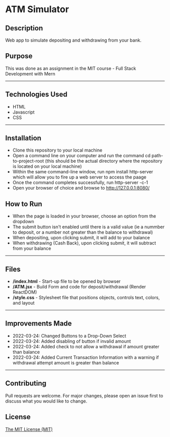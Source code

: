 # ATM Simulator

## Description 
Web app to simulate depositing and withdrawing from your bank.

## Purpose 
This was done as an assignment in the MIT course - Full Stack Development with Mern

---------

## Technologies Used 
- HTML
- Javascript
- CSS

---------

## Installation 
- Clone this repository to your local machine
- Open a command line on your computer and run the command cd path-to-project-root (this should be the actual directory where the repository is located on your local machine)
- Within the same command-line window, run npm install http-server which will allow you to fire up a web server to access the paage
- Once the command completes successfully, run http-server -c-1
- Open your browser of choice and browse to http://127.0.0.1:8080/

## How to Run 
- When the page is loaded in your browser, choose an option from the dropdown
- The submit button isn't enabled until there is a valid value (ie a nummber to deposit, or a number not greater than the balance to withdrawal)
- When depositing, upon clicking submit, it will add to your balance
-  When withdrawing (Cash Back), upon clicking submit, it will subtract from your balance

---------

## Files 
- **/index.html** - Start-up file to be opened by browser
- **/ATM.jsx** - Build Form and code for deposit/withdrawal (Render ReactDOM)
- **/style.css** -  Stylesheet file that positions objects, controls text, colors, and layout

---------

## Improvements Made
- 2022-03-24: Changed Buttons to a Drop-Down Select
- 2022-03-24: Added disabling of button if invalid amount
- 2022-03-24: Added check to not allow a withdrawal if amount greater than balance
- 2022-03-24: Added Current Transaction Information with a warning if withdrawal attempt amount is greater than balance

---------

## Contributing 
Pull requests are welcome. For major changes, please open an issue first to discuss what you would like to change.

## License
[The MIT License (MIT)](https://github.com/slumpbuster/Formik/blob/main/LICENSE)
